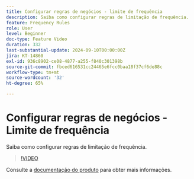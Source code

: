 ```yaml
---
title: Configurar regras de negócios - limite de frequência
description: Saiba como configurar regras de limitação de frequência.
feature: Frequency Rules
role: User
level: Beginner
doc-type: Feature Video
duration: 332
last-substantial-update: 2024-09-10T00:00:00Z
jira: KT-14860
exl-id: 936c8902-ce08-4877-a255-f840c301398b
source-git-commit: fbced616531cc24465e6fcc0baa18f37cf6de88c
workflow-type: tm+mt
source-wordcount: '32'
ht-degree: 65%

---
```


# Configurar regras de negócios - Limite de frequência

Saiba como configurar regras de limitação de frequência.

>[!VIDEO](https://video.tv.adobe.com/v/3433395/?learn=on)

Consulte a [documentação do produto](https://experienceleague.adobe.com/en/docs/journey-optimizer/using/configuration/frequency-rules) para obter mais informações.
